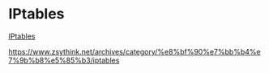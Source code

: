 # IPtables



[IPtables](https://www.zsythink.net/archives/category/%e8%bf%90%e7%bb%b4%e7%9b%b8%e5%85%b3/iptables)

https://www.zsythink.net/archives/category/%e8%bf%90%e7%bb%b4%e7%9b%b8%e5%85%b3/iptables